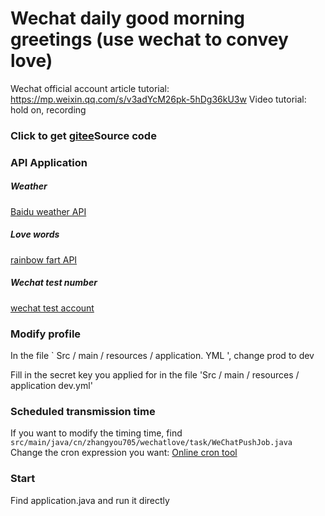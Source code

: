 # Wechat daily good morning greetings (use wechat to convey love)

Wechat official account article tutorial: https://mp.weixin.qq.com/s/v3adYcM26pk-5hDg36kU3w
Video tutorial: hold on, recording

### Click to get [gitee](https://gitee.com/ZHANGYOU705/wechat-love)Source code

### API Application

##### Weather
[Baidu weather API](https://lbsyun.baidu.com/apiconsole/center#/home)
##### Love words
[rainbow fart API](https://www.tianapi.com/apiview/181)
##### Wechat test number
[wechat test account](https://mp.weixin.qq.com/debug/cgi-bin/sandbox?t=sandbox/login)

### Modify profile
In the file ` Src / main / resources / application. YML ', change prod to dev

Fill in the secret key you applied for in the file 'Src / main / resources / application dev.yml'

### Scheduled transmission time
If you want to modify the timing time, find
`src/main/java/cn/zhangyou705/wechatlove/task/WeChatPushJob.java`
Change the cron expression you want: [Online cron tool](https://cron.qqe2.com/)

### Start
Find application.java and run it directly